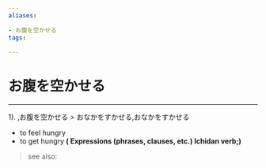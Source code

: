 ```yaml
---
aliases:
    
- お腹を空かせる
tags:
    
---
```


# お腹を空かせる
---
1).
,お腹を空かせる > おなかをすかせる,おなかをすかせる

- to feel hungry
- to get hungry
**( Expressions (phrases, clauses, etc.) Ichidan verb;)**
> see also: 
            